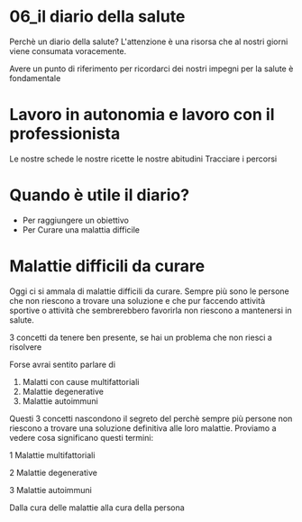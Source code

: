 # 06_il diario della salute


Perchè un diario della salute?
L'attenzione è una risorsa che al nostri giorni viene consumata voracemente.

Avere un punto di riferimento per ricordarci dei nostri impegni per la salute è fondamentale

# Lavoro in autonomia e lavoro con il professionista

Le nostre schede 
le nostre ricette 
le nostre abitudini
Tracciare i percorsi


# Quando è utile il diario?

- Per raggiungere un obiettivo
- Per Curare una malattia difficile


# Malattie difficili da curare

Oggi ci si ammala di malattie difficili da curare. Sempre più sono le persone che non riescono a trovare una soluzione e che pur faccendo attività sportive o attività che sembrerebbero favorirla non riescono a mantenersi  in salute.

 3 concetti da tenere ben presente, se hai un problema che non riesci a risolvere

Forse avrai sentito parlare di 

 1. Malatti con cause multifattoriali  
 2. Malattie degenerative 
 3. Malattie autoimmuni

Questi 3 concetti nascondono il segreto del perchè sempre più persone non riescono a trovare una soluzione definitiva alle loro malattie. 
Proviamo a vedere cosa significano questi termini:

 1 Malattie multifattoriali

 2 Malattie degenerative

 3 Malattie autoimmuni


 Dalla cura delle malattie alla cura della persona 



<!--stackedit_data:
eyJoaXN0b3J5IjpbMTMxNjE3NzY4OF19
-->